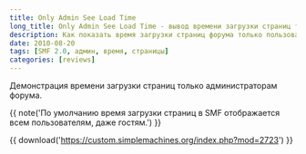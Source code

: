 ```yaml
---
title: Only Admin See Load Time
long_title: Only Admin See Load Time - вывод времени загрузки страниц только для админов
description: Как показать время загрузки страниц форума только пользователям с правами администраторов.
date: 2010-08-20
tags: [SMF 2.0, админ, время, страницы]
categories: [reviews]
---
```


Демонстрация времени загрузки страниц только администраторам форума.

<!-- more -->

{{ note('По умолчанию время загрузки страниц в SMF отображается всем пользователям, даже гостям.') }}

{{ download('https://custom.simplemachines.org/index.php?mod=2723') }}
